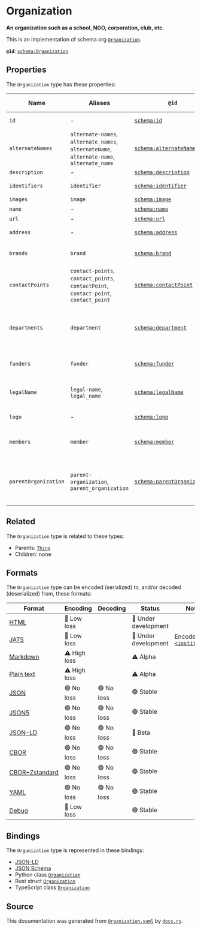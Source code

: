 # Organization

**An organization such as a school, NGO, corporation, club, etc.**

This is an implementation of schema.org [`Organization`](https://schema.org/Organization).


**`@id`**: [`schema:Organization`](https://schema.org/Organization)

## Properties

The `Organization` type has these properties:

| Name                 | Aliases                                                                                   | `@id`                                                                | Type                                                                                                                                                                                                                 | Description                                                                                                   | Inherited from                                                                                   |
| -------------------- | ----------------------------------------------------------------------------------------- | -------------------------------------------------------------------- | -------------------------------------------------------------------------------------------------------------------------------------------------------------------------------------------------------------------- | ------------------------------------------------------------------------------------------------------------- | ------------------------------------------------------------------------------------------------ |
| `id`                 | -                                                                                         | [`schema:id`](https://schema.org/id)                                 | [`String`](https://github.com/stencila/stencila/blob/main/docs/reference/schema/data/string.md)                                                                                                                      | The identifier for this item.                                                                                 | [`Entity`](https://github.com/stencila/stencila/blob/main/docs/reference/schema/other/entity.md) |
| `alternateNames`     | `alternate-names`, `alternate_names`, `alternateName`, `alternate-name`, `alternate_name` | [`schema:alternateName`](https://schema.org/alternateName)           | [`String`](https://github.com/stencila/stencila/blob/main/docs/reference/schema/data/string.md)*                                                                                                                     | Alternate names (aliases) for the item.                                                                       | [`Thing`](https://github.com/stencila/stencila/blob/main/docs/reference/schema/other/thing.md)   |
| `description`        | -                                                                                         | [`schema:description`](https://schema.org/description)               | [`Text`](https://github.com/stencila/stencila/blob/main/docs/reference/schema/prose/text.md)                                                                                                                         | A description of the item.                                                                                    | [`Thing`](https://github.com/stencila/stencila/blob/main/docs/reference/schema/other/thing.md)   |
| `identifiers`        | `identifier`                                                                              | [`schema:identifier`](https://schema.org/identifier)                 | ([`PropertyValue`](https://github.com/stencila/stencila/blob/main/docs/reference/schema/other/property-value.md) \| [`String`](https://github.com/stencila/stencila/blob/main/docs/reference/schema/data/string.md))* | Any kind of identifier for any kind of Thing.                                                                 | [`Thing`](https://github.com/stencila/stencila/blob/main/docs/reference/schema/other/thing.md)   |
| `images`             | `image`                                                                                   | [`schema:image`](https://schema.org/image)                           | [`ImageObject`](https://github.com/stencila/stencila/blob/main/docs/reference/schema/works/image-object.md)*                                                                                                         | Images of the item.                                                                                           | [`Thing`](https://github.com/stencila/stencila/blob/main/docs/reference/schema/other/thing.md)   |
| `name`               | -                                                                                         | [`schema:name`](https://schema.org/name)                             | [`String`](https://github.com/stencila/stencila/blob/main/docs/reference/schema/data/string.md)                                                                                                                      | The name of the item.                                                                                         | [`Thing`](https://github.com/stencila/stencila/blob/main/docs/reference/schema/other/thing.md)   |
| `url`                | -                                                                                         | [`schema:url`](https://schema.org/url)                               | [`String`](https://github.com/stencila/stencila/blob/main/docs/reference/schema/data/string.md)                                                                                                                      | The URL of the item.                                                                                          | [`Thing`](https://github.com/stencila/stencila/blob/main/docs/reference/schema/other/thing.md)   |
| `address`            | -                                                                                         | [`schema:address`](https://schema.org/address)                       | [`PostalAddress`](https://github.com/stencila/stencila/blob/main/docs/reference/schema/other/postal-address.md) \| [`String`](https://github.com/stencila/stencila/blob/main/docs/reference/schema/data/string.md)   | Postal address for the organization.                                                                          | -                                                                                                |
| `brands`             | `brand`                                                                                   | [`schema:brand`](https://schema.org/brand)                           | [`Brand`](https://github.com/stencila/stencila/blob/main/docs/reference/schema/other/brand.md)*                                                                                                                      | Brands that the organization is connected with.                                                               | -                                                                                                |
| `contactPoints`      | `contact-points`, `contact_points`, `contactPoint`, `contact-point`, `contact_point`      | [`schema:contactPoint`](https://schema.org/contactPoint)             | [`ContactPoint`](https://github.com/stencila/stencila/blob/main/docs/reference/schema/other/contact-point.md)*                                                                                                       | Correspondence/Contact points for the organization.                                                           | -                                                                                                |
| `departments`        | `department`                                                                              | [`schema:department`](https://schema.org/department)                 | [`Organization`](https://github.com/stencila/stencila/blob/main/docs/reference/schema/other/organization.md)*                                                                                                        | Departments within the organization. For example, Department of Computer Science, Research & Development etc. | -                                                                                                |
| `funders`            | `funder`                                                                                  | [`schema:funder`](https://schema.org/funder)                         | ([`Person`](https://github.com/stencila/stencila/blob/main/docs/reference/schema/other/person.md) \| [`Organization`](https://github.com/stencila/stencila/blob/main/docs/reference/schema/other/organization.md))*  | Organization(s) or person(s) funding the organization.                                                        | -                                                                                                |
| `legalName`          | `legal-name`, `legal_name`                                                                | [`schema:legalName`](https://schema.org/legalName)                   | [`String`](https://github.com/stencila/stencila/blob/main/docs/reference/schema/data/string.md)                                                                                                                      | The official name of the organization, e.g. the registered company name.                                      | -                                                                                                |
| `logo`               | -                                                                                         | [`schema:logo`](https://schema.org/logo)                             | [`ImageObject`](https://github.com/stencila/stencila/blob/main/docs/reference/schema/works/image-object.md)                                                                                                          | The logo of the organization.                                                                                 | -                                                                                                |
| `members`            | `member`                                                                                  | [`schema:member`](https://schema.org/member)                         | ([`Person`](https://github.com/stencila/stencila/blob/main/docs/reference/schema/other/person.md) \| [`Organization`](https://github.com/stencila/stencila/blob/main/docs/reference/schema/other/organization.md))*  | Person(s) or organization(s) who are members of this organization.                                            | -                                                                                                |
| `parentOrganization` | `parent-organization`, `parent_organization`                                              | [`schema:parentOrganization`](https://schema.org/parentOrganization) | [`Organization`](https://github.com/stencila/stencila/blob/main/docs/reference/schema/other/organization.md)                                                                                                         | Entity that the Organization is a part of. For example, parentOrganization to a department is a university.   | -                                                                                                |

## Related

The `Organization` type is related to these types:

- Parents: [`Thing`](https://github.com/stencila/stencila/blob/main/docs/reference/schema/other/thing.md)
- Children: none

## Formats

The `Organization` type can be encoded (serialized) to, and/or decoded (deserialized) from, these formats:

| Format                                                                                             | Encoding         | Decoding     | Status                 | Notes                                                                                                            |
| -------------------------------------------------------------------------------------------------- | ---------------- | ------------ | ---------------------- | ---------------------------------------------------------------------------------------------------------------- |
| [HTML](https://github.com/stencila/stencila/blob/main/docs/reference/formats/html.md)              | 🔷 Low loss       |              | 🚧 Under development    |                                                                                                                  |
| [JATS](https://github.com/stencila/stencila/blob/main/docs/reference/formats/jats.md)              | 🔷 Low loss       |              | 🚧 Under development    | Encoded as [`<institution>`](https://jats.nlm.nih.gov/articleauthoring/tag-library/1.3/element/institution.html) |
| [Markdown](https://github.com/stencila/stencila/blob/main/docs/reference/formats/markdown.md)      | ⚠️ High loss     |              | ⚠️ Alpha               |                                                                                                                  |
| [Plain text](https://github.com/stencila/stencila/blob/main/docs/reference/formats/text.md)        | ⚠️ High loss     |              | ⚠️ Alpha               |                                                                                                                  |
| [JSON](https://github.com/stencila/stencila/blob/main/docs/reference/formats/json.md)              | 🟢 No loss        | 🟢 No loss    | 🟢 Stable               |                                                                                                                  |
| [JSON5](https://github.com/stencila/stencila/blob/main/docs/reference/formats/json5.md)            | 🟢 No loss        | 🟢 No loss    | 🟢 Stable               |                                                                                                                  |
| [JSON-LD](https://github.com/stencila/stencila/blob/main/docs/reference/formats/jsonld.md)         | 🟢 No loss        | 🟢 No loss    | 🔶 Beta                 |                                                                                                                  |
| [CBOR](https://github.com/stencila/stencila/blob/main/docs/reference/formats/cbor.md)              | 🟢 No loss        | 🟢 No loss    | 🟢 Stable               |                                                                                                                  |
| [CBOR+Zstandard](https://github.com/stencila/stencila/blob/main/docs/reference/formats/cborzst.md) | 🟢 No loss        | 🟢 No loss    | 🟢 Stable               |                                                                                                                  |
| [YAML](https://github.com/stencila/stencila/blob/main/docs/reference/formats/yaml.md)              | 🟢 No loss        | 🟢 No loss    | 🟢 Stable               |                                                                                                                  |
| [Debug](https://github.com/stencila/stencila/blob/main/docs/reference/formats/debug.md)            | 🔷 Low loss       |              | 🟢 Stable               |                                                                                                                  |

## Bindings

The `Organization` type is represented in these bindings:

- [JSON-LD](https://stencila.org/Organization.jsonld)
- [JSON Schema](https://stencila.org/Organization.schema.json)
- Python class [`Organization`](https://github.com/stencila/stencila/blob/main/python/python/stencila/types/organization.py)
- Rust struct [`Organization`](https://github.com/stencila/stencila/blob/main/rust/schema/src/types/organization.rs)
- TypeScript class [`Organization`](https://github.com/stencila/stencila/blob/main/typescript/src/types/Organization.ts)

## Source

This documentation was generated from [`Organization.yaml`](https://github.com/stencila/stencila/blob/main/schema/Organization.yaml) by [`docs.rs`](https://github.com/stencila/stencila/blob/main/rust/schema-gen/src/docs.rs).